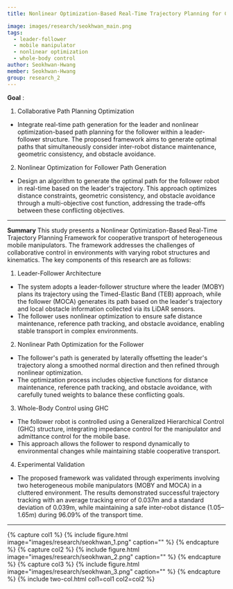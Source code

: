 ```yaml
---
title: Nonlinear Optimization-Based Real-Time Trajectory Planning for Cooperative Transport of Heterogeneous Mobile Manipulators 

image: images/research/seokhwan_main.png
tags:
  - leader-follower
  - mobile manipulator
  - nonlinear optimization
  - whole-body control  
author: Seokhwan-Hwang
member: Seokhwan-Hwang
group: research_2
---
```

**Goal** : 
 1. Collaborative Path Planning Optimization
 * Integrate real-time path generation for the leader and nonlinear optimization-based path planning for the follower within a leader-follower structure. The proposed framework aims to generate optimal paths that simultaneously consider inter-robot distance maintenance, geometric consistency, and obstacle avoidance.
2. Nonlinear Optimization for Follower Path Generation
 * Design an algorithm to generate the optimal path for the follower robot in real-time based on the leader's trajectory. This approach optimizes distance constraints, geometric consistency, and obstacle avoidance through a multi-objective cost function, addressing the trade-offs between these conflicting objectives.

***

**Summary**
This study presents a Nonlinear Optimization-Based Real-Time Trajectory Planning Framework for cooperative transport of heterogeneous mobile manipulators. The framework addresses the challenges of collaborative control in environments with varying robot structures and kinematics. The key components of this research are as follows:

1. Leader-Follower Architecture
* The system adopts a leader-follower structure where the leader (MOBY) plans its trajectory using the Timed-Elastic Band (TEB) approach, while the follower (MOCA) generates its path based on the leader's trajectory and local obstacle information collected via its LiDAR sensors.
* The follower uses nonlinear optimization to ensure safe distance maintenance, reference path tracking, and obstacle avoidance, enabling stable transport in complex environments.
2. Nonlinear Path Optimization for the Follower
* The follower's path is generated by laterally offsetting the leader's trajectory along a smoothed normal direction and then refined through nonlinear optimization.
* The optimization process includes objective functions for distance maintenance, reference path tracking, and obstacle avoidance, with carefully tuned weights to balance these conflicting goals.
3. Whole-Body Control using GHC
* The follower robot is controlled using a Generalized Hierarchical Control (GHC) structure, integrating impedance control for the manipulator and admittance control for the mobile base.
* This approach allows the follower to respond dynamically to environmental changes while maintaining stable cooperative transport.
4. Experimental Validation
* The proposed framework was validated through experiments involving two heterogeneous mobile manipulators (MOBY and MOCA) in a cluttered environment. The results demonstrated successful trajectory tracking with an average tracking error of 0.037m and a standard deviation of 0.039m, while maintaining a safe inter-robot distance (1.05–1.65m) during 96.09% of the transport time.

***

{% capture col1 %}
{%
  include figure.html
  image="images/research/seokhwan_1.png"
  caption=""
%}
{% endcapture %}
{% capture col2 %}
{%
  include figure.html
  image="images/research/seokhwan_2.png"
  caption=""
%}
{% endcapture %}
{% capture col3 %}
{%
  include figure.html
  image="images/research/seokhwan_3.png"
  caption=""
%}
{% endcapture %}
{% include two-col.html col1=col1 col2=col2 %}